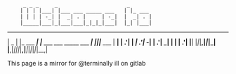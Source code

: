          _ _ _     _                      _                
        | | | |___| |___ ___ _____ ___   | |_ ___          
        | | | | -_| |  _| . |     | -_|  |  _| . |         
        |_____|___|_|___|___|_|_|_|___|  |_| |___|               
 _____ _           _                         _   _         
|  _  | |_ ___ ___| |_ ___ ___ _____ ___ ___| |_|_|___ ___ 
|   __|   | .'|   |  _| .'|_ -|     | .'|  _|   | |   | .'|
|__|  |_|_|__,|_|_|_| |__,|___|_|_|_|__,|___|_|_|_|_|_|__,|

   This page is a mirror for @terminally ill on gitlab
